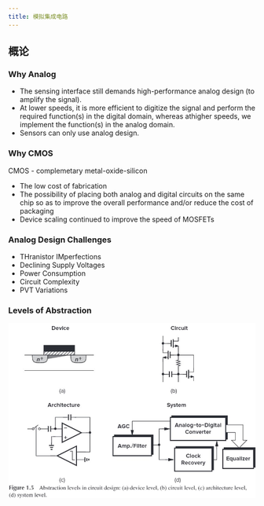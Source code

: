 ```yaml
---
title: 模拟集成电路
---
```


<!--more-->
<!-- more -->

## 概论

### Why Analog

* The sensing interface still demands high-performance analog design (to amplify the signal).
* At lower speeds, it is more efficient to digitize the signal and perform the required function(s) in the digital domain, whereas athigher speeds, we implement the function(s) in the analog domain.
* Sensors can only use analog design.

### Why CMOS

CMOS - complemetary metal-oxide-silicon

* The low cost of fabrication
* The possibility of placing both analog and digital circuits on the same chip so as to improve the overall performance and/or reduce the cost of packaging
* Device scaling continued to improve the speed of MOSFETs

### Analog Design Challenges

* THranistor IMperfections
* Declining Supply Voltages
* Power Consumption
* Circuit Complexity
* PVT Variations

### Levels of Abstraction

![Abstraction levels in circuit design](images/Abstraction%20levels%20in%20circuit%20design.jpg)

